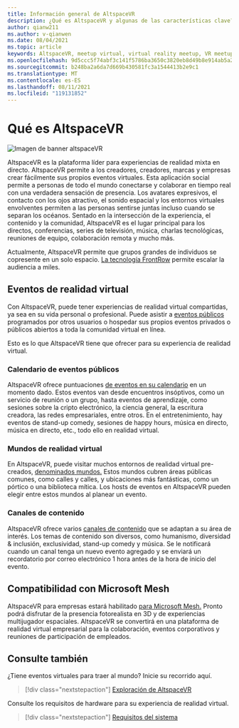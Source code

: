 ```yaml
---
title: Información general de AltspaceVR
description: ¿Qué es AltspaceVR y algunas de las características clave?
author: qianw211
ms.author: v-qianwen
ms.date: 08/04/2021
ms.topic: article
keywords: AltspaceVR, meetup virtual, virtual reality meetup, VR meetup, virtual reality platforms, VR platform, immersive virtual events, immersive VR events, virtual reality events, VR events, VR world-building, immersive VR experience, social VR platform, VR platform, VR event hosting, social virtual reality, virtual reality event hosting
ms.openlocfilehash: 9d5ccc5f74abf3c141f5786ba3650c3820eb8d49b8e914ab5a2a07828391ba04
ms.sourcegitcommit: b248ba2a6da7d669b430581fc3a1544413b2e9c1
ms.translationtype: MT
ms.contentlocale: es-ES
ms.lasthandoff: 08/11/2021
ms.locfileid: "119131852"
---
```

# <a name="what-is-altspacevr"></a>Qué es AltspaceVR

![Imagen de banner altspaceVR](images/vr-interactions.png)

AltspaceVR es la plataforma líder para experiencias de realidad mixta en directo. AltspaceVR permite a los creadores, creadores, marcas y empresas crear fácilmente sus propios eventos virtuales. Esta aplicación social permite a personas de todo el mundo conectarse y colaborar en tiempo real con una verdadera sensación de presencia. Los avatares expresivos, el contacto con los ojos atractivo, el sonido espacial y los entornos virtuales envolventes permiten a las personas sentirse juntas incluso cuando se separan los océanos. Sentado en la intersección de la experiencia, el contenido y la comunidad, AltspaceVR es el lugar principal para los directos, conferencias, series de televisión, música, charlas tecnológicas, reuniones de equipo, colaboración remota y mucho más.  

Actualmente, AltspaceVR permite que grupos grandes de individuos se copresente en un solo espacio.  [La tecnología FrontRow](faqs/scaling-audiences.md) permite escalar la audiencia a miles.

## <a name="virtual-reality-events"></a>Eventos de realidad virtual

Con AltspaceVR, puede tener experiencias de realidad virtual compartidas, ya sea en su vida personal o profesional. Puede asistir a [eventos públicos](community/exploring-title-screen.md#destinations) programados por otros usuarios o hospedar sus propios eventos privados o públicos abiertos a toda la comunidad virtual en línea. [](tutorials/creating-an-event.md)

Esto es lo que AltspaceVR tiene que ofrecer para su experiencia de realidad virtual.

### <a name="public-events-calendar"></a>Calendario de eventos públicos

AltspaceVR ofrece puntuaciones [de eventos en su calendario](https://account.altvr.com/events/main) en un momento dado. Estos eventos van desde encuentros insóptivos, como un servicio de reunión o un grupo, hasta eventos de aprendizaje, como sesiones sobre la cripto electrónico, la ciencia general, la escritura creadora, las redes empresariales, entre otros. En el entretenimiento, hay eventos de stand-up comedy, sesiones de happy hours, música en directo, música en directo, etc., todo ello en realidad virtual.

### <a name="vr-worlds"></a>Mundos de realidad virtual

En AltspaceVR, puede visitar muchos entornos de realidad virtual pre-creados, [denominados mundos.](community/exploring-title-screen.md#other-functions) Estos mundos cubren áreas públicas comunes, como calles y calles, y ubicaciones más fantásticas, como un pórtico o una biblioteca mítica. Los hosts de eventos en AltspaceVR pueden elegir entre estos mundos al planear un evento.

### <a name="content-channels"></a>Canales de contenido

AltspaceVR ofrece varios [canales de contenido](https://account.altvr.com/channels/popular) que se adaptan a su área de interés. Los temas de contenido son diversos, como humanismo, diversidad & inclusión, exclusividad, stand-up comedy y música.  Se le notificará cuando un canal tenga un nuevo evento agregado y se enviará un recordatorio por correo electrónico 1 hora antes de la hora de inicio del evento.

## <a name="microsoft-mesh-compatibility"></a>Compatibilidad con Microsoft Mesh

AltspaceVR para empresas estará habilitado [para Microsoft Mesh.](/mesh/) Pronto podrá disfrutar de la presencia fotorealista en 3D y de experiencias multijugador espaciales. AltspaceVR se convertirá en una plataforma de realidad virtual empresarial para la colaboración, eventos corporativos y reuniones de participación de empleados.

## <a name="see-also"></a>Consulte también

¿Tiene eventos virtuales para traer al mundo? Inicie su recorrido aquí.
> [!div class="nextstepaction"]
> [Exploración de AltspaceVR](journey.md)

Consulte los requisitos de hardware para su experiencia de realidad virtual.
> [!div class="nextstepaction"]
> [Requisitos del sistema](getting-started/system-requirements.md)
